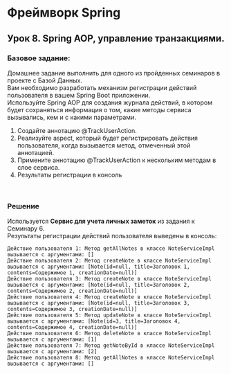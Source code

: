# Фреймворк Spring

## Урок 8. Spring AOP, управление транзакциями.

### Базовое задание:
Домашнее задание выполнить для одного из пройденных семинаров в проекте с Базой Данных. <br>
Вам необходимо разработать механизм регистрации действий пользователя в вашем Spring Boot приложении. <br>
Используйте Spring AOP для создания журнала действий, в котором будет сохраняться информация о том, 
какие методы сервиса вызывались, кем и с какими параметрами.

1. Создайте аннотацию @TrackUserAction.
2. Реализуйте aspect, который будет регистрировать действия пользователя, когда вызывается метод, отмеченный этой аннотацией.
3. Примените аннотацию @TrackUserAction к нескольким методам в слое сервиса.
4. Результаты регистрации в консоль
<br>

### Решение

Используется **Сервис для учета личных заметок** из задания к Семинару 6. <br>
Результаты регистрации действий пользователя выведены в консоль:
```
Действие пользователя 1: Метод getAllNotes в классе NoteServiceImpl вызывается с аргументами: []
Действие пользователя 2: Метод createNote в классе NoteServiceImpl вызывается с аргументами: [Note(id=null, title=Заголовок 1, contents=Содержимое 1, creationDate=null)]
Действие пользователя 3: Метод createNote в классе NoteServiceImpl вызывается с аргументами: [Note(id=null, title=Заголовок 2, contents=Содержимое 2, creationDate=null)]
Действие пользователя 4: Метод createNote в классе NoteServiceImpl вызывается с аргументами: [Note(id=null, title=Заголовок 3, contents=Содержимое 3, creationDate=null)]
Действие пользователя 5: Метод updateNote в классе NoteServiceImpl вызывается с аргументами: [Note(id=3, title=Заголовок 4, contents=Содержимое 4, creationDate=null)]
Действие пользователя 6: Метод deleteNote в классе NoteServiceImpl вызывается с аргументами: [1]
Действие пользователя 7: Метод getNoteById в классе NoteServiceImpl вызывается с аргументами: [2]
Действие пользователя 8: Метод getAllNotes в классе NoteServiceImpl вызывается с аргументами: []
```
